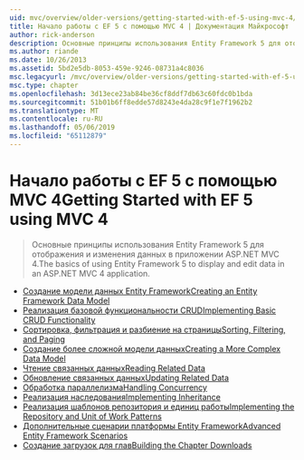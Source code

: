 ```yaml
---
uid: mvc/overview/older-versions/getting-started-with-ef-5-using-mvc-4/index
title: Начало работы с EF 5 с помощью MVC 4 | Документация Майкрософт
author: rick-anderson
description: Основные принципы использования Entity Framework 5 для отображения и изменения данных в приложении ASP.NET MVC 4.
ms.author: riande
ms.date: 10/26/2013
ms.assetid: 5bd2e5db-8053-459e-9246-08731a4c8036
msc.legacyurl: /mvc/overview/older-versions/getting-started-with-ef-5-using-mvc-4
msc.type: chapter
ms.openlocfilehash: 3d13ece23ab84be36cf8ddf7db63c60fdc0b1bda
ms.sourcegitcommit: 51b01b6ff8edde57d8243e4da28c9f1e7f1962b2
ms.translationtype: MT
ms.contentlocale: ru-RU
ms.lasthandoff: 05/06/2019
ms.locfileid: "65112879"
---
```

# <a name="getting-started-with-ef-5-using-mvc-4"></a><span data-ttu-id="0c58e-103">Начало работы с EF 5 с помощью MVC 4</span><span class="sxs-lookup"><span data-stu-id="0c58e-103">Getting Started with EF 5 using MVC 4</span></span>

> <span data-ttu-id="0c58e-104">Основные принципы использования Entity Framework 5 для отображения и изменения данных в приложении ASP.NET MVC 4.</span><span class="sxs-lookup"><span data-stu-id="0c58e-104">The basics of using Entity Framework 5 to display and edit data in an ASP.NET MVC 4 application.</span></span>

- [<span data-ttu-id="0c58e-105">Создание модели данных Entity Framework</span><span class="sxs-lookup"><span data-stu-id="0c58e-105">Creating an Entity Framework Data Model</span></span>](creating-an-entity-framework-data-model-for-an-asp-net-mvc-application.md)
- [<span data-ttu-id="0c58e-106">Реализация базовой функциональности CRUD</span><span class="sxs-lookup"><span data-stu-id="0c58e-106">Implementing Basic CRUD Functionality</span></span>](implementing-basic-crud-functionality-with-the-entity-framework-in-asp-net-mvc-application.md)
- [<span data-ttu-id="0c58e-107">Сортировка, фильтрация и разбиение на страницы</span><span class="sxs-lookup"><span data-stu-id="0c58e-107">Sorting, Filtering, and Paging</span></span>](sorting-filtering-and-paging-with-the-entity-framework-in-an-asp-net-mvc-application.md)
- [<span data-ttu-id="0c58e-108">Создание более сложной модели данных</span><span class="sxs-lookup"><span data-stu-id="0c58e-108">Creating a More Complex Data Model</span></span>](creating-a-more-complex-data-model-for-an-asp-net-mvc-application.md)
- [<span data-ttu-id="0c58e-109">Чтение связанных данных</span><span class="sxs-lookup"><span data-stu-id="0c58e-109">Reading Related Data</span></span>](reading-related-data-with-the-entity-framework-in-an-asp-net-mvc-application.md)
- [<span data-ttu-id="0c58e-110">Обновление связанных данных</span><span class="sxs-lookup"><span data-stu-id="0c58e-110">Updating Related Data</span></span>](updating-related-data-with-the-entity-framework-in-an-asp-net-mvc-application.md)
- [<span data-ttu-id="0c58e-111">Обработка параллелизма</span><span class="sxs-lookup"><span data-stu-id="0c58e-111">Handling Concurrency</span></span>](handling-concurrency-with-the-entity-framework-in-an-asp-net-mvc-application.md)
- [<span data-ttu-id="0c58e-112">Реализация наследования</span><span class="sxs-lookup"><span data-stu-id="0c58e-112">Implementing Inheritance</span></span>](implementing-inheritance-with-the-entity-framework-in-an-asp-net-mvc-application.md)
- [<span data-ttu-id="0c58e-113">Реализация шаблонов репозитория и единиц работы</span><span class="sxs-lookup"><span data-stu-id="0c58e-113">Implementing the Repository and Unit of Work Patterns</span></span>](implementing-the-repository-and-unit-of-work-patterns-in-an-asp-net-mvc-application.md)
- [<span data-ttu-id="0c58e-114">Дополнительные сценарии платформы Entity Framework</span><span class="sxs-lookup"><span data-stu-id="0c58e-114">Advanced Entity Framework Scenarios</span></span>](advanced-entity-framework-scenarios-for-an-mvc-web-application.md)
- [<span data-ttu-id="0c58e-115">Создание загрузок для глав</span><span class="sxs-lookup"><span data-stu-id="0c58e-115">Building the Chapter Downloads</span></span>](building-the-ef5-mvc4-chapter-downloads.md)
